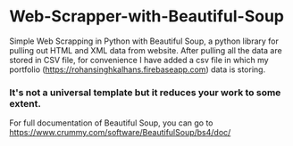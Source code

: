 # Web-Scrapper-with-Beautiful-Soup

Simple Web Scrapping in Python with Beautiful Soup, a python library for pulling out HTML and XML data from website.
After pulling all the data are stored in CSV file, for convenience I have added a csv file in which my portfolio (https://rohansinghkalhans.firebaseapp.com) data is storing.

### It's not a universal template but it reduces your work to some extent.

For full documentation of Beautiful Soup, you can go to https://www.crummy.com/software/BeautifulSoup/bs4/doc/

